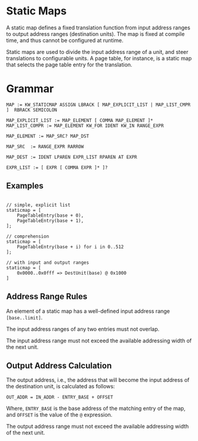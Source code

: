 # Static Maps

A static map defines a fixed translation function from input address ranges to output
address ranges (destination units). The map is fixed at compile time, and thus cannot
be configured at runtime.

Static maps are used to divide the input address range of a unit, and steer
translations to configurable units. A page table, for instance, is a static map that
selects the page table entry for the translation.

# Grammar

```
MAP := KW_STATICMAP ASSIGN LBRACK [ MAP_EXPLICIT_LIST | MAP_LIST_CMPR ]  RBRACK SEMICOLON

MAP_EXPLICIT_LIST := MAP_ELEMENT [ COMMA MAP_ELEMENT ]*
MAP_LIST_COMPR := MAP_ELEMENT KW_FOR IDENT KW_IN RANGE_EXPR

MAP_ELEMENT := MAP_SRC? MAP_DST

MAP_SRC  := RANGE_EXPR RARROW

MAP_DEST := IDENT LPAREN EXPR_LIST RPAREN AT EXPR

EXPR_LIST := [ EXPR [ COMMA EXPR ]* ]?

```

## Examples

```vrs

// simple, explicit list
staticmap = [
    PageTableEntry(base + 0),
    PageTableEntry(base + 1),
];

// comprehension
staticmap = [
    PageTableEntry(base + i) for i in 0..512
];

// with input and output ranges
staticmap = [
    0x0000..0x0fff => DestUnit(base) @ 0x1000
]

```

## Address Range Rules

An element of a static map has a well-defined input address range `[base..limit]`.

The input address ranges of any two entries must not overlap.

The input address range must not exceed the available addressing width of the
next unit.

## Output Address Calculation

The output address, i.e., the address that will become the input address of the
destination unit, is calculated as follows:

```
OUT_ADDR = IN_ADDR - ENTRY_BASE + OFFSET
```

Where, `ENTRY_BASE` is the base address of the matching entry of the map, and
`OFFSET` is the value of the `@` expression.


The output address range must not exceed the available addressing width of the
next unit.
